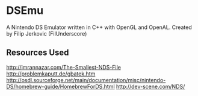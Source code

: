 # DSEmu
A Nintendo DS Emulator written in C++ with OpenGL and OpenAL.
Created by Filip Jerkovic (FilUnderscore)

## Resources Used
http://imrannazar.com/The-Smallest-NDS-File
http://problemkaputt.de/gbatek.htm
http://osdl.sourceforge.net/main/documentation/misc/nintendo-DS/homebrew-guide/HomebrewForDS.html
http://dev-scene.com/NDS/
